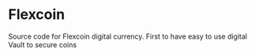 Flexcoin
========

Source code for Flexcoin digital currency.  First to have easy to use digital Vault to secure coins

